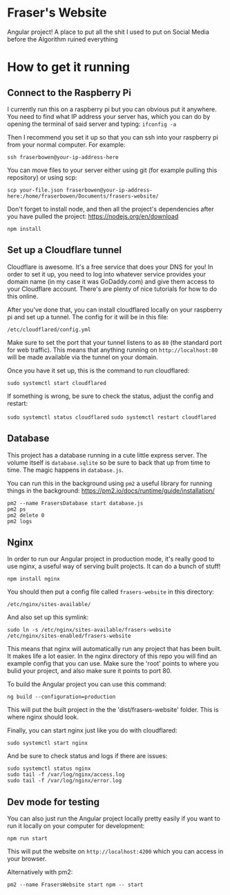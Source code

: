 # Fraser's Website

Angular project! A place to put all the shit I used to put on Social Media before the Algorithm ruined everything

# How to get it running

## Connect to the Raspberry Pi
I currently run this on a raspberry pi but you can obvious put it anywhere. You need to find what IP address your server has, which you can do by opening the terminal of said server and typing: `ifconfig -a`

Then I recommend you set it up so that you can ssh into your raspberry pi from your normal computer. For example:

```ssh fraserbowen@your-ip-address-here```

You can move files to your server either using git (for example pulling this repository) or using scp:

```scp your-file.json fraserbowen@your-ip-address-here:/home/fraserbowen/Documents/frasers-website/```

Don't forget to install node, and then all the project's dependencies after you have pulled the project:
https://nodejs.org/en/download

```npm install```

## Set up a Cloudflare tunnel
Cloudflare is awesome. It's a free service that does your DNS for you! In order to set it up, you need to log into whatever service provides your domain name (in my case it was GoDaddy.com) and give them access to your Cloudflare account. There's are plenty of nice tutorials for how to do this online.

After you've done that, you can install cloudflared locally on your raspberry pi and set up a tunnel. The config for it will be in this file:

```/etc/cloudflared/config.yml```

Make sure to set the port that your tunnel listens to as `80` (the standard port for web traffic). This means that anything running on `http://localhost:80` will be made available via the tunnel on your domain.

Once you have it set up, this is the command to run cloudflared:

```sudo systemctl start cloudflared```

If something is wrong, be sure to check the status, adjust the config and restart:

```sudo systemctl status cloudflared```
```sudo systemctl restart cloudflared```

## Database
This project has a database running in a cute little express server. The volume itself is `database.sqlite` so be sure to back that up from time to time. The magic happens in `database.js`.

You can run this in the background using `pm2` a useful library for running things in the background: https://pm2.io/docs/runtime/guide/installation/
```
pm2 --name FrasersDatabase start database.js
pm2 ps
pm2 delete 0
pm2 logs
```

## Nginx
In order to run our Angular project in production mode, it's really good to use nginx, a useful way of serving built projects. It can do a bunch of stuff!

```npm install nginx```

You should then put a config file called `frasers-website` in this directory:

```/etc/nginx/sites-available/```

And also set up this symlink:

```sudo ln -s /etc/nginx/sites-available/frasers-website /etc/nginx/sites-enabled/frasers-website```

This means that nginx will automatically run any project that has been built. It makes life a lot easier.
In the nginx directory of this repo you will find an example config that you can use. Make sure the 'root' points to where you bulid your project, and also make sure it points to port 80.

To build the Angular project you can use this command:

```ng build --configuration=production```

This will put the built project in the the 'dist/frasers-website' folder. This is where nginx should look.

Finally, you can start nginx just like you do with cloudflared:

```sudo systemctl start nginx```

And be sure to check status and logs if there are issues:
```
sudo systemctl status nginx
sudo tail -f /var/log/nginx/access.log
sudo tail -f /var/log/nginx/error.log
```

## Dev mode for testing
You can also just run the Angular project locally pretty easily if you want to run it locally on your computer for development:

```npm run start```

This will put the website on ```http://localhost:4200``` which you can access in your browser.

Alternatively with pm2:

```pm2 --name FrasersWebsite start npm -- start```
